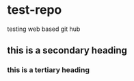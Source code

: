 # test-repo
testing web based git hub
## this is a secondary heading
### this is a tertiary heading
